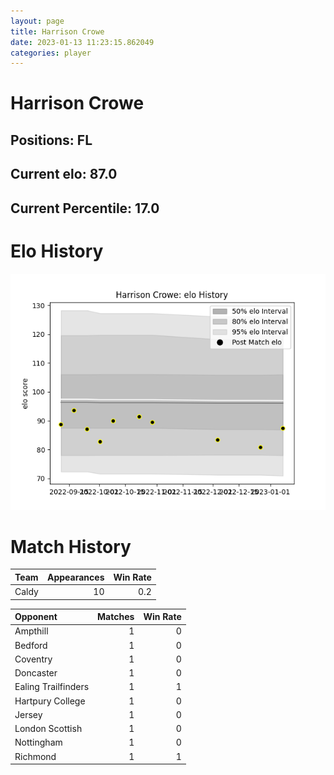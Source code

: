 ```yaml
---  
layout: page  
title: Harrison Crowe  
date: 2023-01-13 11:23:15.862049  
categories: player  
---
```

# Harrison Crowe

## Positions: FL

## Current elo: 87.0

## Current Percentile: 17.0

# Elo History


![elo history](history_HarrisonCrowe.png)
# Match History


| Team   |   Appearances |   Win Rate |
|:-------|--------------:|-----------:|
| Caldy  |            10 |        0.2 |

| Opponent            |   Matches |   Win Rate |
|:--------------------|----------:|-----------:|
| Ampthill            |         1 |          0 |
| Bedford             |         1 |          0 |
| Coventry            |         1 |          0 |
| Doncaster           |         1 |          0 |
| Ealing Trailfinders |         1 |          1 |
| Hartpury College    |         1 |          0 |
| Jersey              |         1 |          0 |
| London Scottish     |         1 |          0 |
| Nottingham          |         1 |          0 |
| Richmond            |         1 |          1 |